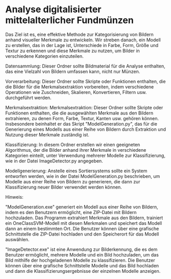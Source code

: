 # Analyse digitalisierter mittelalterlicher Fundmünzen

Das Ziel ist es, eine effektive Methode zur Kategorisierung von Bildern anhand visueller Merkmale zu entwickeln. Wir streben danach, ein Modell zu erstellen, das in der Lage ist, Unterschiede in Farbe, Form, Größe und Textur zu erkennen und diese Merkmale zu nutzen, um Bilder in verschiedene Kategorien einzuteilen.

Datensammlung: 
Dieser Ordner sollte Bildmaterial für die Analyse enthalten, das eine Vielzahl von Bildern umfassen kann, nicht nur Münzen.

Vorverarbeitung: 
Dieser Ordner sollte Skripte oder Funktionen enthalten, die die Bilder für die Merkmalsextraktion vorbereiten, indem verschiedene Operationen wie Zuschneiden, Skalieren, Konvertieren, Filtern usw. durchgeführt werden.

Merkmalsextraktion: 
Merkmalsextraktion: Dieser Ordner sollte Skripte oder Funktionen enthalten, die die ausgewählten Merkmale aus den Bildern extrahieren, zu denen Form, Farbe, Textur, Kanten usw. gehören können. Insbesondere beinhaltet er das Skript "ModelGeneration.py", das für die Generierung eines Modells aus einer Reihe von Bildern durch Extraktion und Nutzung dieser Merkmale zuständig ist.

Klassifizierung: 
In diesem Ordner erstellen wir einen geeigneten Algorithmus, der die Bilder anhand ihrer Merkmale in verschiedene Kategorien einteilt, unter Verwendung mehrerer Modelle zur Klassifizierung, wie in der Datei ImageDetector.py angegeben.

Modellgenerierung: 
Anstelle eines Sortiersystems sollte ein System entworfen werden, wie in der Datei ModelGeneration.py beschrieben, um Modelle aus einer Reihe von Bildern zu generieren, die dann zur Klassifizierung neuer Bilder verwendet werden können.



Hinweis:

"ModelGeneration.exe" generiert ein Modell aus einer Reihe von Bildern, indem es den Benutzern ermöglicht, eine ZIP-Datei mit Bildern hochzuladen. Das Programm extrahiert Merkmale aus den Bildern, trainiert ein OneClassSVM-Modell mit diesen Merkmalen und speichert das Modell dann an einem bestimmten Ort. Die Benutzer können über eine grafische Schnittstelle die ZIP-Datei hochladen und den Speicherort für das Modell auswählen.

"ImageDetector.exe" ist eine Anwendung zur Bilderkennung, die es dem Benutzer ermöglicht, mehrere Modelle und ein Bild hochzuladen, um das Bild mithilfe der hochgeladenen Modelle zu klassifizieren. Die Benutzer können über eine grafische Schnittstelle Modelle und das Bild hochladen und dann die Klassifizierungsergebnisse der einzelnen Modelle anzeigen.

